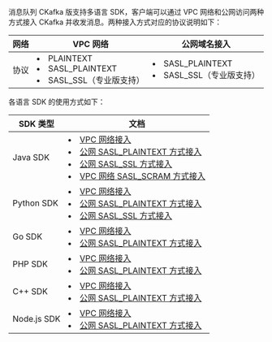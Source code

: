 消息队列 CKafka 版支持多语言 SDK，客户端可以通过 VPC 网络和公网访问两种方式接入 CKafka 并收发消息。两种接入方式对应的协议说明如下：

| 网络 | VPC 网络                                                     | 公网域名接入                                         |
| :--- | ------------------------------------------------------------ | ---------------------------------------------------- |
| 协议 | <li>PLAINTEXT</li><li>SASL_PLAINTEXT</li><li>SASL_SSL（专业版支持）</li> | <li>SASL_PLAINTEXT</li><li>SASL_SSL（专业版支持）</li> |

各语言 SDK 的使用方式如下：
<table>
<thead>
<tr>
<th>SDK 类型</th>
<th>文档</th>
</tr>
</thead>
<tbody><tr>
<td>Java SDK</td>
<td><li><a href="https://intl.cloud.tencent.com/document/product/597/40056">VPC 网络接入</a></li><li><a href="https://intl.cloud.tencent.com/document/product/597/40057">公网 SASL_PLAINTEXT 方式接入</a></li><li><a href="https://intl.cloud.tencent.com/document/product/597/43838">公网 SASL_SSL 方式接入</a></li>
<li><a href="https://intl.cloud.tencent.com/document/product/597/46795">VPC 网络 SASL_SCRAM 方式接入</a></li></td>
</tr>
<tr>
<td>Python SDK</td>
<td><li><a href="https://intl.cloud.tencent.com/document/product/597/40452">VPC 网络接入</a></li><li><a href="https://intl.cloud.tencent.com/document/product/597/40453">公网 SASL_PLAINTEXT 方式接入</a></li><li><a href="https://intl.cloud.tencent.com/document/product/597/43839">公网 SASL_SSL 方式接入</a></li></td>
</tr>
<tr>
<td>Go SDK</td>
<td><li><a href="https://intl.cloud.tencent.com/document/product/597/40059">VPC 网络接入</a></li><li><a href="https://intl.cloud.tencent.com/document/product/597/40060">公网 SASL_PLAINTEXT 方式接入</a></li></td>
</tr>
<tr>
<td>PHP SDK</td>
<td><li><a href="https://intl.cloud.tencent.com/document/product/597/40062">VPC 网络接入</a></li><li><a href="https://intl.cloud.tencent.com/document/product/597/40063">公网 SASL_PLAINTEXT 方式接入</a></li></td>
</tr>
<tr>
<td>C++ SDK</td>
<td><li><a href="https://intl.cloud.tencent.com/document/product/597/40065">VPC 网络接入</a></li><li><a href="https://intl.cloud.tencent.com/document/product/597/40066">公网 SASL_PLAINTEXT 方式接入</a></li></td>
</tr>
<tr>
<td>Node.js SDK</td>
<td><li><a href="https://intl.cloud.tencent.com/document/product/597/40449">VPC 网络接入</a></li><li><a href="https://intl.cloud.tencent.com/document/product/597/40450">公网 SASL_PLAINTEXT 方式接入</a></li></td>
</tr>
</tbody></table>
